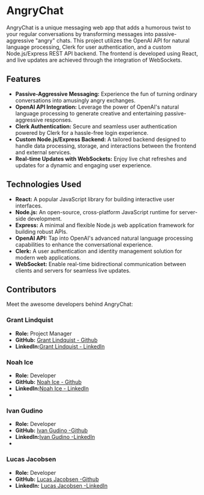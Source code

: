 # AngryChat

AngryChat is a unique messaging web app that adds a humorous twist to your regular conversations by transforming messages into passive-aggressive "angry" chats. This project utilizes the OpenAI API for natural language processing, Clerk for user authentication, and a custom Node.js/Express REST API backend. The frontend is developed using React, and live updates are achieved through the integration of WebSockets.

## Features

- **Passive-Aggressive Messaging:** Experience the fun of turning ordinary conversations into amusingly angry exchanges.
- **OpenAI API Integration:** Leverage the power of OpenAI's natural language processing to generate creative and entertaining passive-aggressive responses.
- **Clerk Authentication:** Secure and seamless user authentication powered by Clerk for a hassle-free login experience.
- **Custom Node.js/Express Backend:** A tailored backend designed to handle data processing, storage, and interactions between the frontend and external services.
- **Real-time Updates with WebSockets:** Enjoy live chat refreshes and updates for a dynamic and engaging user experience.

## Technologies Used

- **React:** A popular JavaScript library for building interactive user interfaces.
- **Node.js:** An open-source, cross-platform JavaScript runtime for server-side development.
- **Express:** A minimal and flexible Node.js web application framework for building robust APIs.
- **OpenAI API:** Tap into OpenAI's advanced natural language processing capabilities to enhance the conversational experience.
- **Clerk:** A user authentication and identity management solution for modern web applications.
- **WebSocket:** Enable real-time bidirectional communication between clients and servers for seamless live updates.

## Contributors

Meet the awesome developers behind AngryChat:

### Grant Lindquist 

<!--![Grant](url-to-image) -->

- **Role:** Project Manager 
- **GitHub:** [Grant Lindquist - Github](https://github.com/GrantLindquist)
- **LinkedIn:**[Grant Lindquist - LinkedIn](https://www.linkedin.com/in/glindquist-dev/)

### Noah Ice

 <!--![Noah](url-to-image) -->

- **Role:** Developer
- **GitHub:** [Noah Ice - Github](https://github.com/NoahIce)
- **LinkedIn:**[Noah Ice - LinkedIn]([https://github.com/NoahIce](https://www.linkedin.com/in/noah-ice-1333051b1/))
- 
### Ivan Gudino

 <!-- ![Ivan](url-to-image) -->

- **Role:** Developer
- **GitHub:** [Ivan Gudino -Github](https://www.linkedin.com/in/ivan-gudino-a2b942262/)
- **LinkedIn:**[Ivan Gudino -LinkedIn](https://github.com/Raptas1)
- 
### Lucas Jacobsen

<!-- ![Lucas](url-to-image) -->

- **Role:** Developer
- **GitHub:** [Lucas Jacobsen -Github](https://github.com/lucas-jacobsen)
- **LinkedIn:** [Lucas Jacobsen -LinkedIn](https://www.linkedin.com/in/lucas-jacobsen/)


